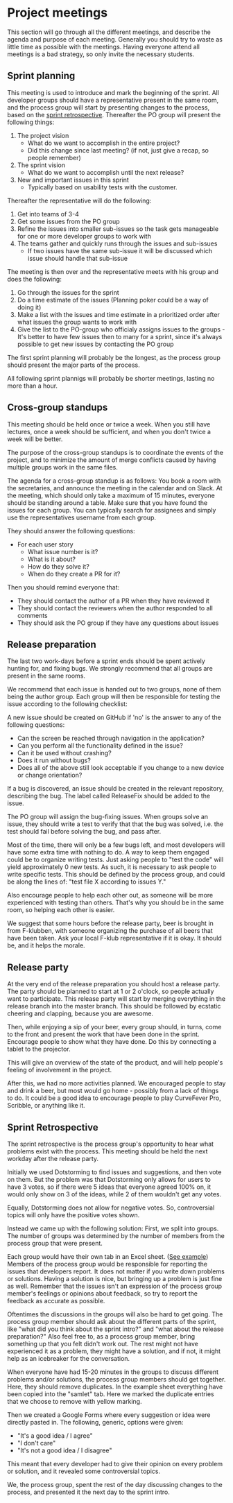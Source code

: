 # Project meetings
This section will go through all the different meetings, and describe the agenda and purpose of each meeting.
Generally you should try to waste as little time as possible with the meetings.
Having everyone attend all meetings is a bad strategy, so only invite the necessary students.

## Sprint planning
This meeting is used to introduce and mark the beginning of the sprint.
All developer groups should have a representative present in the same room, and the process group will start by presenting changes to the process, based on the [sprint retrospective](#sprint-retrospective).
Thereafter the PO group will present the following things:
1. The project vision
   - What do we want to accomplish in the entire project?
   - Did this change since last meeting? (if not, just give a recap, so people remember)
2. The sprint vision
   - What do we want to accomplish until the next release?
3. New and important issues in this sprint
   - Typically based on usability tests with the customer.

Thereafter the representative will do the following:
1. Get into teams of 3-4
2. Get some issues from the PO group
3. Refine the issues into smaller sub-issues so the task gets manageable for one or more developer groups to work with
4. The teams gather and quickly runs through the issues and sub-issues
	- If two issues have the same sub-issue it will be discussed which issue should handle that sub-issue  
	
The meeting is then over and the representative meets with his group and does the following:
1. Go through the issues for the sprint
2. Do a time estimate of the issues (Planning poker could be a way of doing it)
3. Make a list with the issues and time estimate in a prioritized order after what issues the group wants to work with
4. Give the list to the PO-group who officialy assigns issues to the groups
	-It's better to have few issues then to many for a sprint, since 
	 it's always possible to get new issues by contacting the PO group

The first sprint planning will probably be the longest, as the process group should present the major parts of the process.

All following sprint plannigs will probably be shorter meetings, lasting no more than a hour.


## Cross-group standups
This meeting should be held once or twice a week.
When you still have lectures, once a week should be sufficient, and when you don't twice a week will be better.

The purpose of the cross-group standups is to coordinate the events of the project, and to minimize the amount of merge conflicts caused by having multiple groups work in the same files.

The agenda for a cross-group standup is as follows:
You book a room with the secretaries, and announce the meeting in the calendar and on Slack.
At the meeting, which should only take a maximum of 15 minutes, everyone should be standing around a table.
Make sure that you have found the issues for each group. You can typically search for assignees and simply use the representatives username from each group.

They should answer the following questions:

- For each user story
   - What issue number is it?
   - What is it about?
   - How do they solve it?
   - When do they create a PR for it?

Then you should remind everyone that:

- They should contact the author of a PR when they have reviewed it
- They should contact the reviewers when the author responded to all comments
- They should ask the PO group if they have any questions about issues

## Release preparation
The last two work-days before a sprint ends should be spent actively hunting for, and fixing bugs.
We strongly recommend that all groups are present in the same rooms.

We recommend that each issue is handed out to two groups, none of them being the author group.
Each group will then be responsible for testing the issue according to the following checklist:

A new issue should be created on GitHub if 'no' is the answer to any of the following questions:
- Can the screen be reached through navigation in the application?
- Can you perform all the functionality defined in the issue?
- Can it be used without crashing?
- Does it run without bugs?
- Does all of the above still look acceptable if you change to a new device or change orientation?

If a bug is discovered, an issue should be created in the relevant repository, describing the bug.
The label called ReleaseFix should be added to the issue.

The PO group will assign the bug-fixing issues.
When groups solve an issue, they should write a test to verify that that the bug was solved, i.e. the test should fail before solving the bug, and pass after.

Most of the time, there will only be a few bugs left, and most developers will have some extra time with nothing to do.
A way to keep them engaged could be to organize writing tests.
Just asking people to "test the code" will yield approximately 0 new tests.
As such, it is necessary to ask people to write specific tests.
This should be defined by the process group, and could be along the lines of: "test file X according to issues Y."

Also encourage people to help each other out, as someone will be more experienced with testing than others.
That's why you should be in the same room, so helping each other is easier.

We suggest that some hours before the release party, beer is brought in from F-klubben, with someone organizing the purchase of all beers that have been taken.
Ask your local F-klub representative if it is okay.
It should be, and it helps the morale.

## Release party
At the very end of the release preparation you should host a release party.
The party should be planned to start at 1 or 2 o'clock, so people actually want to participate.
This release party will start by merging everything in the release branch into the master branch.
This should be followed by ecstatic cheering and clapping, because you are awesome.

Then, while enjoying a sip of your beer, every group should, in turns, come to the front and present the work that have been done in the sprint.
Encourage people to show what they have done.
Do this by connecting a tablet to the projector.

This will give an overview of the state of the product, and will help people's feeling of involvement in the project.

After this, we had no more activities planned.
We encouraged people to stay and drink a beer, but most would go home - possibly from a lack of things to do.
It could be a good idea to encourage people to play CurveFever Pro, Scribble, or anything like it.

## Sprint Retrospective
The sprint retrospective is the process group's opportunity to hear what problems exist with the process.
This meeting should be held the next workday after the release party.

Initially we used Dotstorming to find issues and suggestions, and then vote on them.
But the problem was that Dotstorming only allows for users to have 3 votes, so if there were 5 ideas that everyone agreed 100% on, it would only show on 3 of the ideas, while 2 of them wouldn't get any votes.

Equally, Dotstorming does not allow for negative votes.
So, controversial topics will only have the positive votes shown.

Instead we came up with the following solution:
First, we split into groups.
The number of groups was determined by the number of members from the process group that were present.

Each group would have their own tab in an Excel sheet. ([See example](https://docs.google.com/spreadsheets/d/1CI3sIuzlVDRX4EsG0C6N0jH4d9QvLtC8BiAPsyhp1gE/edit?usp=sharing))
Members of the process group would be responsible for reporting the issues that developers report.
It does not matter if you write down problems or solutions.
Having a solution is nice, but bringing up a problem is just fine as well.
Remember that the issues isn't an expression of the process group member's feelings or opinions about feedback, so try to report the feedback as accurate as possible.

Oftentimes the discussions in the groups will also be hard to get going.
The process group member should ask about the different parts of the sprint, like "what did you think about the sprint intro?" and "what about the release preparation?"
Also feel free to, as a process group member, bring something up that you felt didn't work out.
The rest might not have experienced it as a problem, they might have a solution, and if not, it might help as an icebreaker for the conversation.

When everyone have had 15-20 minutes in the groups to discuss different problems and/or solutions, the process group members should get together.
Here, they should remove duplicates.
In the example sheet everything have been copied into the "samlet" tab.
Here we marked the duplicate entries that we choose to remove with yellow marking.

Then we created a Google Forms where every suggestion or idea were directly pasted in.
The following, generic, options were given:
- "It's a good idea / I agree"
- "I don't care"
- "It's not a good idea / I disagree"

This meant that every developer had to give their opinion on every problem or solution, and it revealed some controversial topics.

We, the process group, spent the rest of the day discussing changes to the process, and presented it the next day to the sprint intro.
